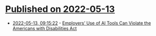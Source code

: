 # [Published on 2022-05-13](index.md)

* [2022-05-13, 09:15:22](https://news.ycombinator.com/item?id=31365053) - [Employers’ Use of AI Tools Can Violate the Americans with Disabilities Act](https://www.justice.gov/opa/pr/justice-department-and-eeoc-warn-against-disability-discrimination)
